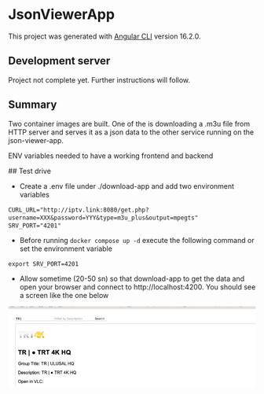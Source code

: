# JsonViewerApp

This project was generated with [Angular CLI](https://github.com/angular/angular-cli) version 16.2.0.

## Development server

Project not complete yet. Further instructions will follow.

## Summary

Two container images are built. One of the is downloading a .m3u file from HTTP server and serves it as a json data to the other service running on the json-viewer-app.

ENV variables needed to have a working frontend and backend

## Test drive

- Create a .env file under ./download-app and add two environment variables

```console
CURL_URL="http://iptv.link:8080/get.php?username=XXX&password=YYY&type=m3u_plus&output=mpegts"
SRV_PORT="4201"
```

- Before running `docker compose up -d` execute the following command or set the environment variable

```console
export SRV_PORT=4201
```

- Allow sometime (20-50 sn) so that download-app to get the data and open your browser and connect to http://localhost:4200. You should see a screen like the one below

![Sample Screen](screenshot.png)
